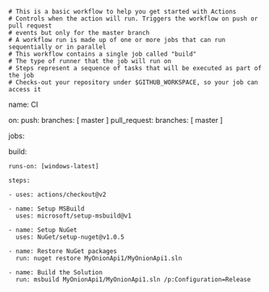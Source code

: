     # This is a basic workflow to help you get started with Actions
    # Controls when the action will run. Triggers the workflow on push or pull request 
    # events but only for the master branch
    # A workflow run is made up of one or more jobs that can run sequentially or in parallel
    # This workflow contains a single job called "build"
    # The type of runner that the job will run on
    # Steps represent a sequence of tasks that will be executed as part of the job    
    # Checks-out your repository under $GITHUB_WORKSPACE, so your job can access it
name: CI


on:
  push:
    branches: [ master ]
  pull_request:
    branches: [ master ]


jobs:

  build:

    runs-on: [windows-latest]

    steps:

    - uses: actions/checkout@v2
      
    - name: Setup MSBuild
      uses: microsoft/setup-msbuild@v1
    
    - name: Setup NuGet
      uses: NuGet/setup-nuget@v1.0.5
    
    - name: Restore NuGet packages
      run: nuget restore MyOnionApi1/MyOnionApi1.sln
    
    - name: Build the Solution
      run: msbuild MyOnionApi1/MyOnionApi1.sln /p:Configuration=Release
